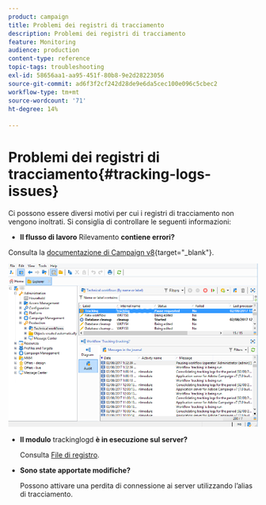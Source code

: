 ```yaml
---
product: campaign
title: Problemi dei registri di tracciamento
description: Problemi dei registri di tracciamento
feature: Monitoring
audience: production
content-type: reference
topic-tags: troubleshooting
exl-id: 58656aa1-aa95-451f-80b8-9e2d28223056
source-git-commit: ad6f3f2cf242d28de9e6da5cec100e096c5cbec2
workflow-type: tm+mt
source-wordcount: '71'
ht-degree: 14%

---
```


# Problemi dei registri di tracciamento{#tracking-logs-issues}



Ci possono essere diversi motivi per cui i registri di tracciamento non vengono inoltrati. Si consiglia di controllare le seguenti informazioni:

* **Il flusso di lavoro** Rilevamento **contiene errori?**

Consulta la [documentazione di Campaign v8](https://experienceleague.adobe.com/docs/campaign/automation/workflows/monitoring-workflows/monitor-technical-workflows.html?lang=it){target="_blank"}.

![](assets/tracking_scheduled_task.png)

* **Il modulo** trackinglogd **è in esecuzione sul server?**

  Consulta [File di registro](../../production/using/log-files.md).

* **Sono state apportate modifiche?**

  Possono attivare una perdita di connessione ai server utilizzando l’alias di tracciamento.
